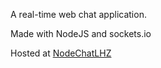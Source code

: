 A real-time web chat application.

Made with NodeJS and sockets.io

Hosted at [NodeChatLHZ](https://nodechatlhz.herokuapp.com/)

